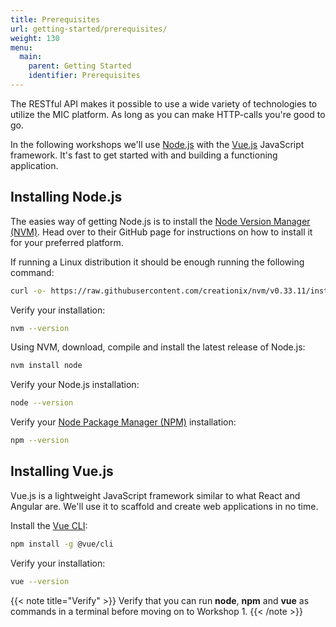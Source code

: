 ```yaml
---
title: Prerequisites
url: getting-started/prerequisites/
weight: 130
menu:
  main:
    parent: Getting Started
    identifier: Prerequisites
---
```


The RESTful API makes it possible to use a wide variety of technologies to utilize the MIC platform. As long as you can make HTTP-calls you're good to go.

In the following workshops we'll use [Node.js](https://nodejs.org/) with the [Vue.js](https://vuejs.org/) JavaScript framework. It's fast to get started with and building a functioning application.

## Installing Node.js

The easies way of getting Node.js is to install the [Node Version Manager (NVM)](https://github.com/creationix/nvm). Head over to their GitHub page for instructions on how to install it for your preferred platform.

If running a Linux distribution it should be enough running the following command:

```sh
curl -o- https://raw.githubusercontent.com/creationix/nvm/v0.33.11/install.sh | bash
```

Verify your installation:

```sh
nvm --version
```

Using NVM, download, compile and install the latest release of Node.js:

```sh
nvm install node
```

Verify your Node.js installation:

```sh
node --version
```

Verify your [Node Package Manager (NPM)](https://www.npmjs.com/) installation:

```sh
npm --version
```

## Installing Vue.js

Vue.js is a lightweight JavaScript framework similar to what React and Angular are. We'll use it to scaffold and create web applications in no time.

Install the [Vue CLI](https://cli.vuejs.org/guide/installation.html):

```sh
npm install -g @vue/cli
```

Verify your installation:

```sh
vue --version
```

{{< note title="Verify" >}}
Verify that you can run **node**, **npm** and **vue** as commands in a terminal before moving on to Workshop 1.
{{< /note >}}
